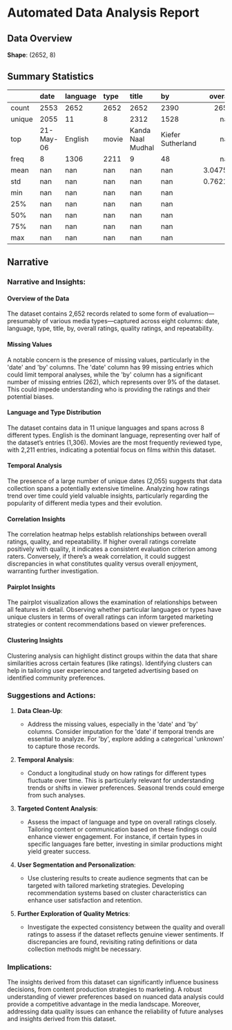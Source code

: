 # Automated Data Analysis Report

## Data Overview
**Shape**: (2652, 8)

## Summary Statistics
|        | date      | language   | type   | title             | by                |    overall |     quality |   repeatability |
|:-------|:----------|:-----------|:-------|:------------------|:------------------|-----------:|------------:|----------------:|
| count  | 2553      | 2652       | 2652   | 2652              | 2390              | 2652       | 2652        |     2652        |
| unique | 2055      | 11         | 8      | 2312              | 1528              |  nan       |  nan        |      nan        |
| top    | 21-May-06 | English    | movie  | Kanda Naal Mudhal | Kiefer Sutherland |  nan       |  nan        |      nan        |
| freq   | 8         | 1306       | 2211   | 9                 | 48                |  nan       |  nan        |      nan        |
| mean   | nan       | nan        | nan    | nan               | nan               |    3.04751 |    3.20928  |        1.49472  |
| std    | nan       | nan        | nan    | nan               | nan               |    0.76218 |    0.796743 |        0.598289 |
| min    | nan       | nan        | nan    | nan               | nan               |    1       |    1        |        1        |
| 25%    | nan       | nan        | nan    | nan               | nan               |    3       |    3        |        1        |
| 50%    | nan       | nan        | nan    | nan               | nan               |    3       |    3        |        1        |
| 75%    | nan       | nan        | nan    | nan               | nan               |    3       |    4        |        2        |
| max    | nan       | nan        | nan    | nan               | nan               |    5       |    5        |        3        |

## Narrative
### Narrative and Insights:

#### Overview of the Data
The dataset contains 2,652 records related to some form of evaluation—presumably of various media types—captured across eight columns: date, language, type, title, by, overall ratings, quality ratings, and repeatability. 

#### Missing Values
A notable concern is the presence of missing values, particularly in the 'date' and 'by' columns. The 'date' column has 99 missing entries which could limit temporal analyses, while the 'by' column has a significant number of missing entries (262), which represents over 9% of the dataset. This could impede understanding who is providing the ratings and their potential biases.

#### Language and Type Distribution
The dataset contains data in 11 unique languages and spans across 8 different types. English is the dominant language, representing over half of the dataset’s entries (1,306). Movies are the most frequently reviewed type, with 2,211 entries, indicating a potential focus on films within this dataset. 

#### Temporal Analysis
The presence of a large number of unique dates (2,055) suggests that data collection spans a potentially extensive timeline. Analyzing how ratings trend over time could yield valuable insights, particularly regarding the popularity of different media types and their evolution.

#### Correlation Insights
The correlation heatmap helps establish relationships between overall ratings, quality, and repeatability. If higher overall ratings correlate positively with quality, it indicates a consistent evaluation criterion among raters. Conversely, if there’s a weak correlation, it could suggest discrepancies in what constitutes quality versus overall enjoyment, warranting further investigation.

#### Pairplot Insights
The pairplot visualization allows the examination of relationships between all features in detail. Observing whether particular languages or types have unique clusters in terms of overall ratings can inform targeted marketing strategies or content recommendations based on viewer preferences.

#### Clustering Insights
Clustering analysis can highlight distinct groups within the data that share similarities across certain features (like ratings). Identifying clusters can help in tailoring user experience and targeted advertising based on identified community preferences.

### Suggestions and Actions:

1. **Data Clean-Up**:
   - Address the missing values, especially in the 'date' and 'by' columns. Consider imputation for the 'date' if temporal trends are essential to analyze. For 'by', explore adding a categorical 'unknown' to capture those records.

2. **Temporal Analysis**:
   - Conduct a longitudinal study on how ratings for different types fluctuate over time. This is particularly relevant for understanding trends or shifts in viewer preferences. Seasonal trends could emerge from such analyses.

3. **Targeted Content Analysis**:
   - Assess the impact of language and type on overall ratings closely. Tailoring content or communication based on these findings could enhance viewer engagement. For instance, if certain types in specific languages fare better, investing in similar productions might yield greater success.

4. **User Segmentation and Personalization**:
   - Use clustering results to create audience segments that can be targeted with tailored marketing strategies. Developing recommendation systems based on cluster characteristics can enhance user satisfaction and retention.

5. **Further Exploration of Quality Metrics**:
   - Investigate the expected consistency between the quality and overall ratings to assess if the dataset reflects genuine viewer sentiments. If discrepancies are found, revisiting rating definitions or data collection methods might be necessary.

### Implications:
The insights derived from this dataset can significantly influence business decisions, from content production strategies to marketing. A robust understanding of viewer preferences based on nuanced data analysis could provide a competitive advantage in the media landscape. Moreover, addressing data quality issues can enhance the reliability of future analyses and insights derived from this dataset.